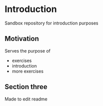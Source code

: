 # Introduction
Sandbox repository for introduction purposes

## Motivation
Serves the purpose of

  * exercises
  * introduction
  * more exercises
  
## Section three
Made to edit readme
  

